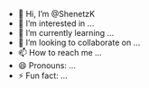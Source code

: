 - 👋 Hi, I’m @ShenetzK
- 👀 I’m interested in ...
- 🌱 I’m currently learning ...
- 💞️ I’m looking to collaborate on ...
- 📫 How to reach me ...
- 😄 Pronouns: ...
- ⚡ Fun fact: ...

<!---
ShenetzK/ShenetzK is a ✨ special ✨ repository because its `README.md` (this file) appears on your GitHub profile.
You can click the Preview link to take a look at your changes.
--->
